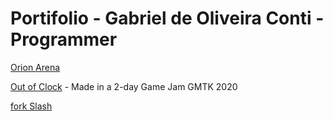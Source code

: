 # Portifolio - Gabriel de Oliveira Conti - Programmer

[Orion Arena](https://gamejolt.com/games/orionarena/498826)

[Out of Clock](https://gamejolt.com/games/outfofclock/515760) - Made in a 2-day Game Jam GMTK 2020

[fork Slash](https://gamejolt.com/games/orionarena/498826)



